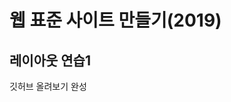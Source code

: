 <!DOCTYPE html>
<html>
<head>
  <meta charset="utf-8">
  <title>WEBSTORYBOY강의</title>
</head>
<body>
  <h1>웹 표준 사이트 만들기(2019)</h1>
  <h2>레이아웃 연습1</h2>
  <p>깃허브 올려보기 완성</p>
</body>
</html>
